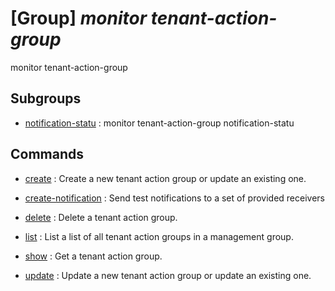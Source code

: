 # [Group] _monitor tenant-action-group_

monitor tenant-action-group

## Subgroups

- [notification-statu](/Commands/monitor/tenant-action-group/notification-statu/readme.md)
: monitor tenant-action-group notification-statu

## Commands

- [create](/Commands/monitor/tenant-action-group/_create.md)
: Create a new tenant action group or update an existing one.

- [create-notification](/Commands/monitor/tenant-action-group/_create-notification.md)
: Send test notifications to a set of provided receivers

- [delete](/Commands/monitor/tenant-action-group/_delete.md)
: Delete a tenant action group.

- [list](/Commands/monitor/tenant-action-group/_list.md)
: List a list of all tenant action groups in a management group.

- [show](/Commands/monitor/tenant-action-group/_show.md)
: Get a tenant action group.

- [update](/Commands/monitor/tenant-action-group/_update.md)
: Update a new tenant action group or update an existing one.
